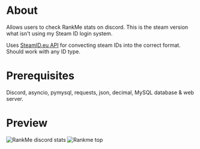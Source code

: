 # About
Allows users to check RankMe stats on discord. This is the steam version what isn't using my Steam ID login system.

Uses [SteamID.eu API](https://steamid.eu/steamidapi/) for convecting steam IDs into the correct format. Should work with any ID type.


# Prerequisites
Discord, asyncio, pymysql, requests, json, decimal, MySQL database & web server.

# Preview
![RankMe discord stats](https://image.ibb.co/c2CXUT/8d1e48333489c2650e85f24a403f0269.png)
![Rankme top](https://i.gyazo.com/d07d7908bdeb0f69248bfac1f751de46.png)
